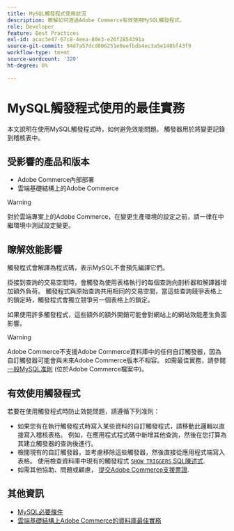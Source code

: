 ```yaml
---
title: MySQL觸發程式使用狀況
description: 瞭解如何透過Adobe Commerce有效使用MySQL觸發程式。
role: Developer
feature: Best Practices
exl-id: acac3e47-67c8-4eea-80e3-e26f2854391a
source-git-commit: 94d7a57dcd006251e8eefbdb4ec3a5e140bf43f9
workflow-type: tm+mt
source-wordcount: '320'
ht-degree: 0%

---
```


# MySQL觸發程式使用的最佳實務

本文說明在使用MySQL觸發程式時，如何避免效能問題。 觸發器用於將變更記錄到稽核表中。

## 受影響的產品和版本

- Adobe Commerce內部部署
- 雲端基礎結構上的Adobe Commerce

>[!WARNING]
>
>對於雲端專案上的Adobe Commerce，在變更生產環境的設定之前，請一律在中繼環境中測試設定變更。

## 瞭解效能影響

觸發程式會解譯為程式碼，表示MySQL不會預先編譯它們。

掛接到查詢的交易空間時，會觸發為使用表格執行的每個查詢向剖析器和解譯器增加額外負荷。 觸發程式與原始查詢共用相同的交易空間，當這些查詢競爭表格上的鎖定時，觸發程式會獨立競爭另一個表格上的鎖定。

如果使用許多觸發程式，這些額外的額外開銷可能會對網站上的網站效能產生負面影響。

>[!WARNING]
>
>Adobe Commerce不支援Adobe Commerce資料庫中的任何自訂觸發器，因為自訂觸發器可能會與未來Adobe Commerce版本不相容。 如需最佳實務，請參閱 [一般MySQL准則](../../../installation/prerequisites/database/mysql.md) (位於Adobe Commerce檔案中)。

## 有效使用觸發程式

若要在使用觸發程式時防止效能問題，請遵循下列准則：

- 如果您有在執行觸發程式時寫入某些資料的自訂觸發程式，請移動此邏輯以直接寫入稽核表格。 例如，在應用程式程式碼中新增其他查詢，然後在您打算為其建立觸發器的查詢後進行。
- 檢閱現有的自訂觸發器，並考慮移除這些觸發器，然後直接從應用程式端寫入表格。 使用檢查資料庫中現有的觸發程式 [`SHOW TRIGGERS` SQL陳述式](https://dev.mysql.com/doc/refman/8.0/en/show-triggers.html).
- 如需其他協助、問題或顧慮， [提交Adobe Commerce支援票證](https://experienceleague.adobe.com/docs/commerce-knowledge-base/kb/help-center-guide/magento-help-center-user-guide.html?#submit-ticket).

## 其他資訊

- [MySQL必要條件](../../../installation/prerequisites/database/mysql.md)
- [雲端基礎結構上Adobe Commerce的資料庫最佳實務](database-on-cloud.md)
